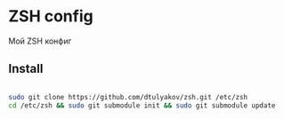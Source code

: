 # ZSH config
Мой ZSH конфиг

## Install

```bash

sudo git clone https://github.com/dtulyakov/zsh.git /etc/zsh
cd /etc/zsh && sudo git submodule init && sudo git submodule update
```
